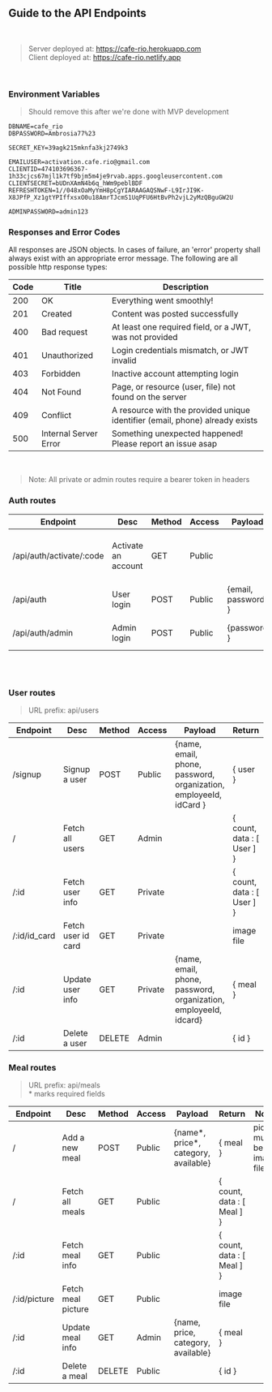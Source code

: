 ## Guide to the API Endpoints
<br/>

> Server deployed at: https://cafe-rio.herokuapp.com <br/>
> Client deployed at: https://cafe-rio.netlify.app

<br/>

### Environment Variables
> Should remove this after we're done with MVP development
```
DBNAME=cafe_rio
DBPASSWORD=Ambrosia77%23

SECRET_KEY=39agk215mknfa3kj2749k3

EMAILUSER=activation.cafe.rio@gmail.com
CLIENTID=474103696367-1h33cjcs67mjl1k7tf9bjm5m4je9rvab.apps.googleusercontent.com
CLIENTSECRET=bUDnXAmN4b6q_hWm9peblBDF
REFRESHTOKEN=1//048xOaMyYmH8pCgYIARAAGAQSNwF-L9IrJI9K-X8JPfP_Xz1gtYPIffxsxO0u18AmrTJcmS1UqPFU6HtBvPh2vjL2yMzQBguGW2U

ADMINPASSWORD=admin123
```

### Responses and Error Codes
All responses are JSON objects. In cases of failure, an 'error' property shall always exist with an appropriate error message. The following are all possible http response types:

|Code|Title|Description|
|-----|-----|-----|
|200|OK|Everything went smoothly!|
|201|Created|Content was posted successfully|
|400|Bad request|At least one required field, or a JWT, was not provided|
|401|Unauthorized|Login credentials mismatch, or JWT invalid|
|403|Forbidden|Inactive account attempting login|
|404|Not Found|Page, or resource (user, file) not found on the server|
|409|Conflict|A resource with the provided unique identifier (email, phone) already exists|
|500|Internal Server Error|Something unexpected happened! Please report an issue asap|

<br/>

> Note: All private or admin routes require a bearer token in headers


### Auth routes

|Endpoint|Desc|Method|Access|Payload|Return|Notes|
|-----|-----|-----|-----|-----|-----|-----|
| /api/auth/activate/:code | Activate an account | GET | Public |  |  | this link is sent via email during registration <br/> |
| /api/auth | User login | POST | Public | {email, password } | { token, User } |  |
| /api/auth/admin | Admin login | POST | Public | {password } | { token } |  |

<br/>
<br/>

### User routes
> URL prefix: api/users

|Endpoint|Desc|Method|Access|Payload|Return|Notes|
|-----|-----|-----|-----|-----|-----|-----|
| /signup | Signup a user | POST | Public | {name, email, phone, password, organization, employeeId, idCard } | { user } | idCard must be an image file <br/> Activation link sent via email |
| / | Fetch all users | GET | Admin |  | { count, data : [ User ] } |  |
| /:id | Fetch user info | GET | Private |  | { count, data : [ User ] } | |
| /:id/id_card | Fetch user id card | GET | Private |  | image file | |
| /:id | Update user info | GET | Private | {name, email, phone, password, organization, employeeId, idcard} | { meal } | idCard must be an image file |
| /:id | Delete a user | DELETE | Admin |  | { id } | |

### Meal routes
> URL prefix: api/meals <br/>
> \* marks required fields

|Endpoint|Desc|Method|Access|Payload|Return|Notes|
|-----|-----|-----|-----|-----|-----|-----|
| / | Add a new meal | POST | Public | {name*, price*, category, available} | { meal } | picture must be an image file |
| / | Fetch all meals | GET | Public |  | { count, data : [ Meal ] } |  |
| /:id | Fetch meal info | GET | Public |  | { count, data : [ Meal ] } | |
| /:id/picture | Fetch meal picture | GET | Public |  | image file | |
| /:id | Update meal info | GET | Admin | {name, price, category, available} | { meal } | |
| /:id | Delete a meal | DELETE | Public |  | { id } | |

